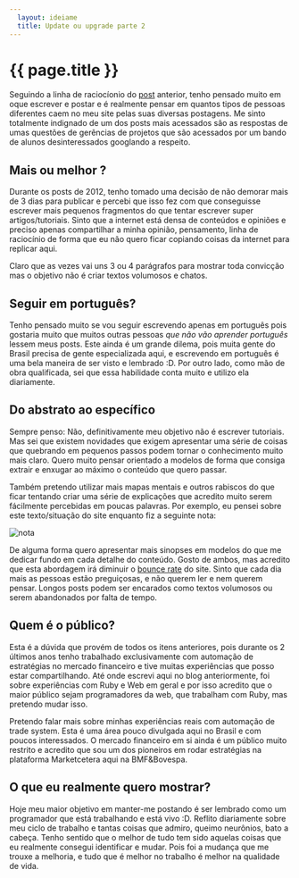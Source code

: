 ```yaml
---
  layout: ideiame
  title: Update ou upgrade parte 2
---
```


# {{ page.title }}

Seguindo a linha de raciocíonio do [post] anterior, tenho pensado muito em oque escrever e postar e é realmente pensar em quantos tipos de pessoas diferentes caem no meu site pelas suas diversas postagens. Me sinto totalmente indignado de um dos posts mais acessados são as respostas de umas questões de gerências de projetos que são acessados por um bando de alunos desinteressados googlando a respeito.

## Mais ou melhor ?


Durante os posts de 2012, tenho tomado uma decisão de não demorar mais de 3 dias para publicar e percebi que isso fez com que conseguisse escrever mais pequenos fragmentos do que tentar escrever super artigos/tutoriais. Sinto que a internet está densa de conteúdos e opiniões e preciso apenas compartilhar a minha opinião, pensamento, linha de raciocínio de forma que eu não quero ficar copiando coisas da internet para replicar aqui. 

Claro que as vezes vai uns 3 ou 4 parágrafos para mostrar toda convicção mas o objetivo não é criar textos volumosos e chatos.

## Seguir em português?

Tenho pensado muito se vou seguir escrevendo apenas em português pois gostaria muito que muitos outras pessoas *que não vão aprender português* lessem meus posts. Este ainda é um grande dilema, pois muita gente do Brasil precisa de gente especializada aqui, e escrevendo em português é uma bela maneira de ser visto e lembrado :D. Por outro lado, como mão de obra qualificada, sei que essa habilidade conta muito e utilizo ela diariamente.

## Do abstrato ao específico

Sempre penso: Não, definitivamente meu objetivo não é escrever tutoriais. Mas sei que existem novidades que exigem apresentar uma série de coisas que quebrando em pequenos passos podem tornar o conhecimento muito mais claro. Quero muito pensar orientado a modelos de forma que consiga extrair e enxugar ao máximo o conteúdo que quero passar.

Também pretendo utilizar mais mapas mentais e outros rabiscos do que ficar tentando criar uma série de explicações que acredito muito serem fácilmente percebidas em poucas palavras. Por exemplo, eu pensei sobre este texto/situação do site enquanto fiz a seguinte nota:

![nota]

De alguma forma quero apresentar mais sinopses em modelos do que me dedicar fundo em cada detalhe do conteúdo. Gosto de ambos, mas acredito que esta abordagem irá diminuir o [bounce rate][bounce] do site. Sinto que cada dia mais as pessoas estão preguiçosas, e não querem ler e nem querem pensar. Longos posts podem ser encarados como textos volumosos ou serem abandonados por falta de tempo.

## Quem é o público?

Esta é a dúvida que provém de todos os itens anteriores, pois durante os 2 últimos anos tenho trabalhado exclusivamente com automação de estratégias no mercado financeiro e tive muitas experiências que posso estar compartilhando. Até onde escrevi aqui no blog anteriormente, foi sobre experiências com Ruby e Web em geral e por isso acredito que o maior público sejam programadores da web, que trabalham com Ruby, mas pretendo mudar isso. 

Pretendo falar mais sobre minhas experiências reais com automação de trade system. Esta é uma área pouco divulgada aqui no Brasil e com poucos interessados. O mercado financeiro em si ainda é um público muito restrito e acredito que sou um dos pioneiros em rodar estratégias na plataforma Marketcetera aqui na BMF&Bovespa.


## O que eu realmente quero mostrar?

Hoje meu maior objetivo em manter-me postando é ser lembrado como um programador que está trabalhando e está vivo :D. Reflito diariamente sobre meu ciclo de trabalho e tantas coisas que admiro, queimo neurônios, bato a cabeça. Tenho sentido que o melhor de tudo tem sido aquelas coisas que eu realmente consegui identificar e mudar. Pois foi a mudança que me trouxe a melhoria, e tudo que é melhor no trabalho é melhor na qualidade de vida.
 

[post]: /2012/03/29/update-ou-upgrade.html
[nota]: {{page.dirbase}}/images/nota.jpg
[bounce]: http://en.wikipedia.org/wiki/Bounce_rate
